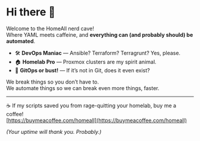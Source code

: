 # Hi there 👋

Welcome to the HomeAll nerd cave!  
Where YAML meets caffeine, and **everything can (and probably should) be automated**.

- 🛠️ **DevOps Maniac** — Ansible? Terraform? Terragrunt? Yes, please.
- 🏠 **Homelab Pro** — Proxmox clusters are my spirit animal.
- 🚀 **GitOps or bust!** — If it’s not in Git, does it even exist?

We break things so you don’t have to.  
We automate things so we can break even more things, faster.

---

☕️ If my scripts saved you from rage-quitting your homelab, buy me a coffee!  
[https://buymeacoffee.com/homeall](https://buymeacoffee.com/homeall)

*(Your uptime will thank you. Probably.)*
